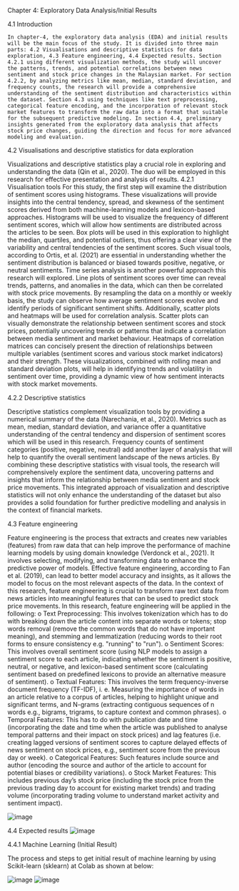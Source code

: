 
Chapter 4: Exploratory Data Analysis/Initial Results

4.1	Introduction

	In chapter-4, the exploratory data analysis (EDA) and initial results will be the main focus of the study. It is divided into three main parts: 4.2 Visualisations and descriptive statistics for data exploration, 4.3 Feature engineering, 4.4 Expected results. Section 4.2.1 using different visualization methods, the study will uncover the patterns, trends, and potential correlations between news sentiment and stock price changes in the Malaysian market. For section 4.2.2, by analyzing metrics like mean, median, standard deviation, and frequency counts, the research will provide a comprehensive understanding of the sentiment distribution and characteristics within the dataset. Section 4.3 using techniques like text preprocessing, categorical feature encoding, and the incorporation of relevant stock market features to transform the raw data into a format that suitable for the subsequent predictive modeling. In section 4.4, preliminary insights generated from the exploratory data analysis that affects stock price changes, guiding the direction and focus for more advanced modeling and evaluation.

4.2	Visualisations and descriptive statistics for data exploration

Visualizations and descriptive statistics play a crucial role in exploring and understanding the data (Qin et al., 2020). The duo will be employed in this research for effective presentation and analysis of results.
4.2.1	Visualisation tools
For this study, the first step will examine the distribution of sentiment scores using histograms. These visualizations will provide insights into the central tendency, spread, and skewness of the sentiment scores derived from both machine-learning models and lexicon-based approaches. Histograms will be used to visualize the frequency of different sentiment scores, which will allow how sentiments are distributed across the articles to be seen. Box plots will be used in this exploration to highlight the median, quartiles, and potential outliers, thus offering a clear view of the variability and central tendencies of the sentiment scores. Such visual tools, according to Ortis, et al. (2021) are essential in understanding whether the sentiment distribution is balanced or biased towards positive, negative, or neutral sentiments.
Time series analysis is another powerful approach this research will explored. Line plots of sentiment scores over time can reveal trends, patterns, and anomalies in the data, which can then be correlated with stock price movements. By resampling the data on a monthly or weekly basis, the study can observe how average sentiment scores evolve and identify periods of significant sentiment shifts. Additionally, scatter plots and heatmaps will be used for correlation analysis. Scatter plots can visually demonstrate the relationship between sentiment scores and stock prices, potentially uncovering trends or patterns that indicate a correlation between media sentiment and market behaviour. Heatmaps of correlation matrices can concisely present the direction of relationships between multiple variables (sentiment scores and various stock market indicators) and their strength. These visualizations, combined with rolling mean and standard deviation plots, will help in identifying trends and volatility in sentiment over time, providing a dynamic view of how sentiment interacts with stock market movements. 

4.2.2	Descriptive statistics

Descriptive statistics complement visualization tools by providing a numerical summary of the data (Narechania, et al., 2020). Metrics such as mean, median, standard deviation, and variance offer a quantitative understanding of the central tendency and dispersion of sentiment scores which will be used in this research. Frequency counts of sentiment categories (positive, negative, neutral) add another layer of analysis that will help to quantify the overall sentiment landscape of the news articles. By combining these descriptive statistics with visual tools, the research will comprehensively explore the sentiment data, uncovering patterns and insights that inform the relationship between media sentiment and stock price movements. This integrated approach of visualization and descriptive statistics will not only enhance the understanding of the dataset but also provides a solid foundation for further predictive modelling and analysis in the context of financial markets.

4.3	Feature engineering

Feature engineering is the process that extracts and creates new variables (features) from raw data that can help improve the performance of machine learning models by using domain knowledge (Verdonck et al., 2021). It involves selecting, modifying, and transforming data to enhance the predictive power of models. Effective feature engineering, according to Fan et al. (2019), can lead to better model accuracy and insights, as it allows the model to focus on the most relevant aspects of the data. In the context of this research, feature engineering is crucial to transform raw text data from news articles into meaningful features that can be used to predict stock price movements. In this research, feature engineering will be applied in the following:
o	Text Preprocessing: This involves tokenization which has to do with breaking down the article content into separate words or tokens; stop words removal (remove the common words that do not have important meaning), and stemming and lemmatization (reducing words to their root forms to ensure consistency e.g. "running" to "run").
o	Sentiment Scores:  This involves overall sentiment score (using NLP models to assign a sentiment score to each article, indicating whether the sentiment is positive, neutral, or negative, and lexicon-based sentiment score (calculating sentiment based on predefined lexicons to provide an alternative measure of sentiment).
o	Textual Features: This involves the term frequency-inverse document frequency (TF-IDF), i. e. Measuring the importance of words in an article relative to a corpus of articles, helping to highlight unique and significant terms, and N-grams (extracting contiguous sequences of n words e.g., bigrams, trigrams, to capture context and common phrases).
o	Temporal Features: This has to do with publication date and time (incorporating the date and time when the article was published to analyse temporal patterns and their impact on stock prices) and lag features (i.e. creating lagged versions of sentiment scores to capture delayed effects of news sentiment on stock prices, e.g., sentiment score from the previous day or week).
o	Categorical Features: Such features include source and author (encoding the source and author of the article to account for potential biases or credibility variations).
o	Stock Market Features: This includes previous day’s stock price (including the stock price from the previous trading day to account for existing market trends) and trading volume (incorporating trading volume to understand market activity and sentiment impact).

![image](https://github.com/user-attachments/assets/8d1564b3-ec34-4999-a5b4-29febbd975f7)

4.4	Expected results
![image](https://github.com/user-attachments/assets/895fe1bb-d87a-4bf8-aef0-636fdec05f89)

4.4.1 Machine Learning (Initial Result)

The process and steps to get initial result of machine learning by using Scikit-learn (sklearn) at Colab as shown at below: 

![image](https://github.com/user-attachments/assets/2d88d1c6-0478-4d68-bb3a-fdfe7b9acdc1)
![image](https://github.com/user-attachments/assets/7ed6d1d6-eae6-4701-b578-e90487aa5131)


